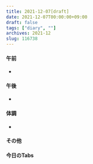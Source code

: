 ```yaml
---
title: 2021-12-07[draft]
date: 2021-12-07T00:00:00+09:00
draft: false
tags: ["diary", ""]
archives: 2021-12
slug: 116738
---
```

#### 午前
- 
#### 午後
- 
#### 体調
- 
#### その他
#### 今日のTabs